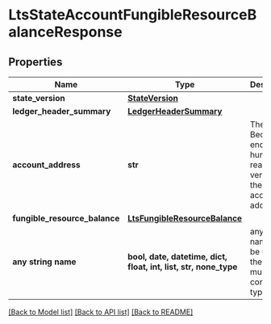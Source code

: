 # LtsStateAccountFungibleResourceBalanceResponse


## Properties
Name | Type | Description | Notes
------------ | ------------- | ------------- | -------------
**state_version** | [**StateVersion**](StateVersion.md) |  | 
**ledger_header_summary** | [**LedgerHeaderSummary**](LedgerHeaderSummary.md) |  | 
**account_address** | **str** | The Bech32m-encoded human readable version of the account&#39;s address | 
**fungible_resource_balance** | [**LtsFungibleResourceBalance**](LtsFungibleResourceBalance.md) |  | 
**any string name** | **bool, date, datetime, dict, float, int, list, str, none_type** | any string name can be used but the value must be the correct type | [optional]

[[Back to Model list]](../README.md#documentation-for-models) [[Back to API list]](../README.md#documentation-for-api-endpoints) [[Back to README]](../README.md)



